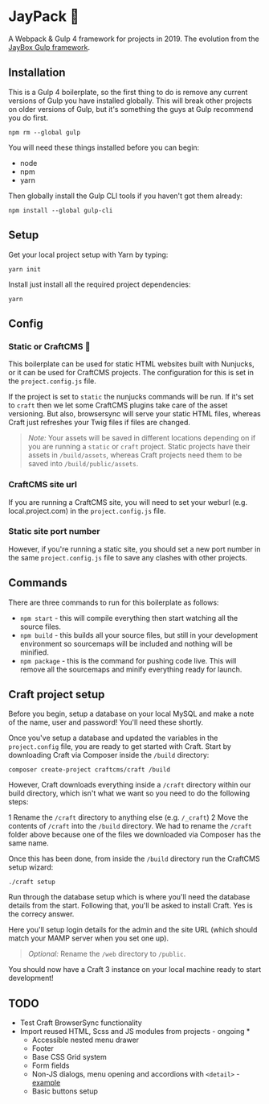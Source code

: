 # JayPack 🍾

A Webpack & Gulp 4 framework for projects in 2019. The evolution from the [JayBox Gulp framework](https://github.com/JayBox325/jaybox).


## Installation 

This is a Gulp 4 boilerplate, so the first thing to do is remove any current versions of Gulp you have installed globally. This will break other projects on older versions of Gulp, but it's something the guys at Gulp recommend you do first.

```
npm rm --global gulp
```

You will need these things installed before you can begin:

* node
* npm
* yarn

Then globally install the Gulp CLI tools if you haven't got them already:

```
npm install --global gulp-cli
```

## Setup

Get your local project setup with Yarn by typing:

```
yarn init
```

Install just install all the required project dependencies:

```
yarn
```

## Config

### Static or CraftCMS 🧐

This boilerplate can be used for static HTML websites built with Nunjucks, or it can be used for CraftCMS projects. The configuration for this is set in the `project.config.js` file.

If the project is set to `static` the nunjucks commands will be run. If it's set to `craft` then we let some CraftCMS plugins take care of the asset versioning. But also, browsersync will serve your static HTML files, whereas Craft just refreshes your Twig files if files are changed.

> *Note:* Your assets will be saved in different locations depending on if you are running a `static` or `craft` project. Static projects have their assets in `/build/assets`, whereas Craft projects need them to be saved into `/build/public/assets`.

### CraftCMS site url

If you are running a CraftCMS site, you will need to set your weburl (e.g. local.project.com) in the `project.config.js` file.

### Static site port number

However, if you're running a static site, you should set a new port number in the same `project.config.js` file to save any clashes with other projects.

## Commands

There are three commands to run for this boilerplate as follows:

* `npm start` - this will compile everything then start watching all the source files.
* `npm build` - this builds all your source files, but still in your development environment so sourcemaps will be included and nothing will be minified.
* `npm package` - this is the command for pushing code live. This will remove all the sourcemaps and minify everything ready for launch.

## Craft project setup

Before you begin, setup a database on your local MySQL and make a note of the name, user and password! You'll need these shortly.

Once you've setup a database and updated the variables in the `project.config` file, you are ready to get started with Craft. Start by downloading Craft via Composer inside the `/build` directory:

```
composer create-project craftcms/craft /build
```

However, Craft downloads everything inside a `/craft` directory within our build directory, which isn't what we want so you need to do the following steps:

1 Rename the `/craft` directory to anything else (e.g. `/_craft`)
2 Move the contents of `/craft` into the `/build` directory. We had to rename the `/craft` folder above because one of the files we downloaded via Composer has the same name.

Once this has been done, from inside the `/build` directory run the CraftCMS setup wizard:

```
./craft setup
```
Run through the database setup which is where you'll need the database details from the start. Following that, you'll be asked to install Craft. Yes is the correcy answer.

Here you'll setup login details for the admin and the site URL (which should match your MAMP server when you set one up).

> *Optional:* Rename the `/web` directory to `/public`.

You should now have a Craft 3 instance on your local machine ready to start development!



## TODO

* Test Craft BrowserSync functionality
* Import reused HTML, Scss and JS modules from projects - ongoing
    * 
    * Accessible nested menu drawer
    * Footer
    * Base CSS Grid system
    * Form fields
    * Non-JS dialogs, menu opening and accordions with `<detail>` - [example](https://twitter.com/calebporzio/status/1122924167769264130)
    * Basic buttons setup
